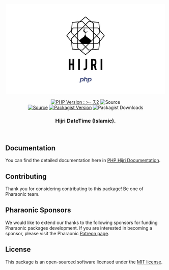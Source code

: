 <p align="center"><a href="https://pharaonic.io" target="_blank"><img src="https://raw.githubusercontent.com/Pharaonic/logos/main/php/hijri.jpg"></a></p>

<p align="center">
  <a href="https://php.net" target="_blank"><img src="https://img.shields.io/badge/PHP%20Version->=7.2-blue" alt="PHP Version : >= 7.2"></a>
  <img src="https://img.shields.io/badge/license-MIT-brightgreen.svg?style=flat-square" alt="Source">
  <br>
  <a href="https://github.com/Pharaonic/php-hijri" target="_blank"><img src="https://img.shields.io/badge/source-pharaonic/php--hijri-blue.svg?style=flat-square" alt="Source"></a>
  <a href="https://packagist.org/packages/pharaonic/php-hijri" target="_blank"><img src="https://img.shields.io/packagist/v/pharaonic/php-hijri?style=flat-square" alt="Packagist Version"></a>
  <img src="https://img.shields.io/packagist/dt/pharaonic/php-hijri?style=flat-square" alt="Packagist Downloads">
</p>

<h3 align="center">Hijri DateTime (Islamic).</h3>
<br>

## Documentation

You can find the detailed documentation here in [PHP Hijri Documentation](https://pharaonic.io/package/1-general-php/7-hijri).

## Contributing

Thank you for considering contributing to this package! Be one of Pharaonic team.

## Pharaonic Sponsors

We would like to extend our thanks to the following sponsors for funding Pharaonic packages development. If you are interested in becoming a sponsor, please visit the Pharaonic [Patreon page](https://patreon.com/Pharaonic).

## License

This package is an open-sourced software licensed under the [MIT license](https://opensource.org/licenses/MIT).
